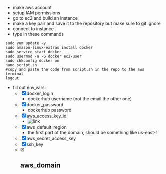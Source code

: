 - make aws account
- setup IAM permissions
- go to ec2 and build an instance
- make a key pair and save it to the repository but make sure to git ignore
- connect to instance
- type in these commands

```
sudo yum update -y
sudo amazon-linux-extras install docker
sudo service start docker
sudo usermod -a -G docker ec2-user
sudo chkconfig docker on
nano script.sh 
#copy and paste the code from script.sh in the repo to the aws terminal
logout
```
- fill out env_vars:
  - [x] docker_login
    - dockerhub username (not the email the other one)
  - [x] docker_password
    - dockerhub password
  - [x] aws_access_key_id
    - ![link]()
  - [x] aws_default_region
    - the first part of the domain, should be something like us-east-1
  - [x] aws_secret_access_key
  - [x] ssh_key
  - [x] aws_domain 
    - 
